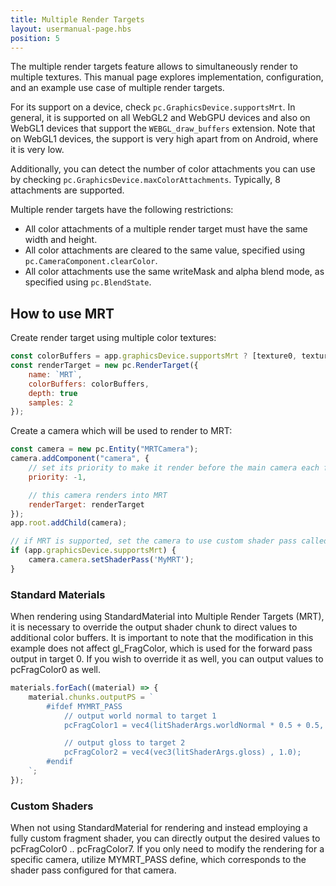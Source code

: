 ```yaml
---
title: Multiple Render Targets
layout: usermanual-page.hbs
position: 5
---
```


The multiple render targets feature allows to simultaneously render to multiple textures. This manual page explores implementation, configuration, and an example use case of multiple render targets.

For its support on a device, check `pc.GraphicsDevice.supportsMrt`. In general, it is supported on all WebGL2 and WebGPU devices and also on WebGL1 devices that support the `WEBGL_draw_buffers` extension. Note that on WebGL1 devices, the support is very high apart from on Android, where it is very low.

Additionally, you can detect the number of color attachments you can use by checking `pc.GraphicsDevice.maxColorAttachments`. Typically, 8 attachments are supported.

Multiple render targets have the following restrictions:
- All color attachments of a multiple render target must have the same width and height.
- All color attachments are cleared to the same value, specified using `pc.CameraComponent.clearColor`.
- All color attachments use the same writeMask and alpha blend mode, as specified using `pc.BlendState`.

## How to use MRT

Create render target using multiple color textures:

```javascript 
const colorBuffers = app.graphicsDevice.supportsMrt ? [texture0, texture1, texture2] : [texture0];
const renderTarget = new pc.RenderTarget({
    name: `MRT`,
    colorBuffers: colorBuffers,
    depth: true
    samples: 2
});
```

Create a camera which will be used to render to MRT:

```javascript 
const camera = new pc.Entity("MRTCamera");
camera.addComponent("camera", {
    // set its priority to make it render before the main camera each frame
    priority: -1,

    // this camera renders into MRT
    renderTarget: renderTarget
});
app.root.addChild(camera);

// if MRT is supported, set the camera to use custom shader pass called MyMRT
if (app.graphicsDevice.supportsMrt) {
    camera.camera.setShaderPass('MyMRT');
}
```

### Standard Materials

When rendering using StandardMaterial into Multiple Render Targets (MRT), it is necessary to override the output shader chunk to direct values to additional color buffers. It is important to note that the modification in this example does not affect gl_FragColor, which is used for the forward pass output in target 0. If you wish to override it as well, you can output values to pcFragColor0 as well.

```javascript 
materials.forEach((material) => {
    material.chunks.outputPS = `
        #ifdef MYMRT_PASS
            // output world normal to target 1
            pcFragColor1 = vec4(litShaderArgs.worldNormal * 0.5 + 0.5, 1.0);

            // output gloss to target 2
            pcFragColor2 = vec4(vec3(litShaderArgs.gloss) , 1.0);
        #endif
    `;
});
```

### Custom Shaders

When not using StandardMaterial for rendering and instead employing a fully custom fragment shader, you can directly output the desired values to pcFragColor0 .. pcFragColor7. If you only need to modify the rendering for a specific camera, utilize MYMRT_PASS define, which corresponds to the shader pass configured for that camera.
